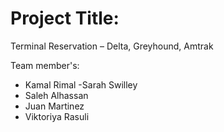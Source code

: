 # Project Title: 
Terminal Reservation – Delta, Greyhound, Amtrak

Team member's: 
- Kamal Rimal 
-Sarah Swilley 
- Saleh Alhassan 
- Juan Martinez 
- Viktoriya Rasuli
